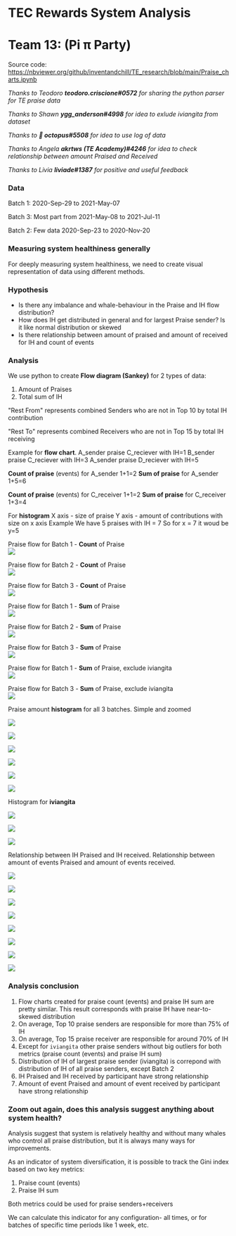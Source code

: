 # TEC Rewards System Analysis

# Team 13: (Pi π Party)

Source code: https://nbviewer.org/github/inventandchill/TE_research/blob/main/Praise_charts.ipynb

*Thanks to Teodoro **teodoro.criscione#0572** for sharing the python parser for TE praise data*

*Thanks to Shawn **ygg_anderson#4998** for idea to exlude iviangita from dataset*

*Thanks to **🐙 octopus#5508** for idea to use log of data*

*Thanks to Angela **akrtws (TE Academy)#4246** for idea to check relationship between amount Praised and Received* 

*Thanks to Livia **liviade#1387** for positive and useful feedback* 

### Data

Batch 1: 2020-Sep-29 to 2021-May-07

Batch 3: Most part from 2021-May-08 to 2021-Jul-11

Batch 2: Few data 2020-Sep-23 to 2020-Nov-20


### Measuring system healthiness generally
For deeply measuring system healthiness, we need to create visual representation of data using different methods. 

### Hypothesis

- Is there any imbalance and whale-behaviour in the Praise and IH flow distribution? 
- How does IH get distributed in general and for largest Praise sender? Is it like normal distribution or skewed 
- Is there relationship between amount of praised and amount of received for IH and count of events 

### Analysis
We use python to create **Flow diagram (Sankey)** for 2 types of data:
1. Amount of Praises
2. Total sum of IH

"Rest From" represents combined Senders who are not in Top 10 by total IH contribution

"Rest To" represents combined Receivers who are not in Top 15 by total IH receiving

Example for **flow chart**. 
A_sender praise C_reciever with IH=1
B_sender praise C_reciever with IH=3
A_sender praise D_reciever with IH=5

**Count of praise** (events) for A_sender 1+1=2
**Sum of praise** for  A_sender 1+5=6

**Count of praise** (events) for C_receiver 1+1=2
**Sum of praise** for  C_receiver 1+3=4

For **histogram**
X axis - size of praise
Y axis - amount of contributions with size on x axis
Example
We have 5 praises with IH = 7
So for x = 7 it woud be y=5 

Praise flow for Batch 1 - **Count** of Praise  
![](https://cdn.discordapp.com/attachments/911319098426814466/915537022620422154/Praise_flow_for_Batch_1_-_Count_of_Praise.png)

Praise flow for Batch 2 - **Count** of Praise  
![](https://cdn.discordapp.com/attachments/911319098426814466/915537103826341908/Praise_flow_for_Batch_2_-_Count_of_Praise.png)

Praise flow for Batch 3 - **Count** of Praise  
![](https://cdn.discordapp.com/attachments/911319098426814466/915537137108148224/Praise_flow_for_Batch_3_-_Count_of_Praise.png)

Praise flow for Batch 1 - **Sum** of Praise  
![](https://cdn.discordapp.com/attachments/911319098426814466/915537197418045450/Praise_flow_for_Batch_1_-_Sum_of_Praise.png)

Praise flow for Batch 2 - **Sum** of Praise  
![](https://cdn.discordapp.com/attachments/911319098426814466/915537282533044244/Praise_flow_for_Batch_2_-_Sum_of_Praise.png)

Praise flow for Batch 3 - **Sum** of Praise  
![](https://cdn.discordapp.com/attachments/911319098426814466/915537314732707870/Praise_flow_for_Batch_3_-_Sum_of_Praise.png)


Praise flow for Batch 1 - **Sum** of Praise, exclude iviangita  
![](https://cdn.discordapp.com/attachments/916006305737605140/916292468515930152/Praise_flow_for_Batch_1_-_Sum_of_Praise_exclude_iviangita.png)

Praise flow for Batch 3 - **Sum** of Praise, exclude iviangita  
![](https://cdn.discordapp.com/attachments/916006305737605140/916294064045957190/Praise_flow_for_Batch_3_-_Sum_of_Praise_exclude_iviangita.png)

Praise amount **histogram** for all 3 batches. Simple and zoomed

![](https://cdn.discordapp.com/attachments/911319098426814466/915569558826414091/Praise_amount_histogram_for_Batch_1.png)

![](https://cdn.discordapp.com/attachments/911319098426814466/915569578803863582/Praise_amount_histogram_for_Batch_1_zoom.png)

![](https://cdn.discordapp.com/attachments/911319098426814466/915569602770128946/Praise_amount_histogram_for_Batch_2.png)

![](https://cdn.discordapp.com/attachments/911319098426814466/915569615281750037/Praise_amount_histogram_for_Batch_2_zoom.png)

![](https://cdn.discordapp.com/attachments/911319098426814466/915569632910405642/Praise_amount_histogram_for_Batch_3.png)

![](https://cdn.discordapp.com/attachments/911319098426814466/915569644759298098/Praise_amount_histogram_for_Batch_3_zoom.png)

Histogram for **iviangita**

![](https://cdn.discordapp.com/attachments/911319098426814466/915605307370127400/iviangita_Praise_amount_histogram_for_Batch_1.png)

![](https://cdn.discordapp.com/attachments/911319098426814466/915605536781762630/iviangita_Praise_amount_histogram_for_Batch_2.png)

![](https://cdn.discordapp.com/attachments/911319098426814466/915605549440172082/iviangita_Praise_amount_histogram_for_Batch_3.png)

Relationship between IH Praised and IH received. Relationship between amount of events Praised and amount of events received.

![](https://cdn.discordapp.com/attachments/907710579693748224/918544801404710912/IH_1.jpg)

![](https://cdn.discordapp.com/attachments/907710579693748224/918544820325195786/IH_3.jpg)

![](https://cdn.discordapp.com/attachments/907710579693748224/918544855943249930/events_1.jpg)

![](https://cdn.discordapp.com/attachments/907710579693748224/918544874259755038/events_3.jpg)

![](https://cdn.discordapp.com/attachments/921078273323188247/921078903211196446/Batch1_log_IH.jpg)

![](https://cdn.discordapp.com/attachments/921078273323188247/921078950380339210/Batch3_log_IH.jpg)

![](https://cdn.discordapp.com/attachments/921078273323188247/921079010442752040/Batch1_log_event.jpg)

![](https://cdn.discordapp.com/attachments/921078273323188247/921079028725743726/Batch3_log_event.jpg)


### Analysis conclusion
1. Flow charts created for praise count (events) and praise IH sum are pretty similar. This result corresponds with praise IH have near-to-skewed distribution
2. On average, Top 10 praise senders are responsible  for more than 75% of IH
3. On average, Top 15 praise receiver are responsible for around 70% of IH
4. Except for `iviangita` other praise senders without big outliers for both metrics (praise count (events) and praise IH sum) 
5. Distribution of IH of largest praise sender (iviangita) is correpond with distribution of IH of all praise senders, except Batch 2
6. IH Praised and IH received by participant have strong relationship 
7. Amount of event Praised and amount of event received by participant have strong relationship 


### Zoom out again, does this analysis suggest anything about system health? 
Analysis suggest that system is relatively healthy and without many whales who control all praise distribution, but it is always many ways for improvements. 

As an indicator of system diversification, it is possible to track the Gini index based on two key metrics: 
1. Praise count (events)
2. Praise IH sum

Both metrics could be used for praise senders+receivers

We can calculate this indicator for any configuration- all times, or for batches of specific time periods like 1 week, etc.
